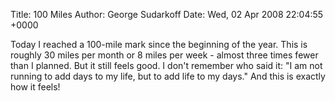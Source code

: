 Title: 100 Miles
Author: George Sudarkoff
Date: Wed, 02 Apr 2008 22:04:55 +0000

Today I reached a 100-mile mark since the beginning of the year. This is roughly 30 miles per month or 8 miles per week - almost three times fewer than I planned. But it still feels good. I don't remember who said it: "I am not running to add days to my life, but to add life to my days." And this is exactly how it feels!
